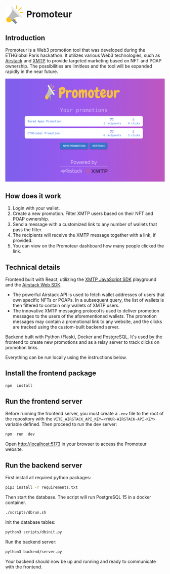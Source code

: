 
# <img src="./public/megaphone.png" height="60" valign="middle" alt="Gasdrop" /> Promoteur
## Introduction
Promoteur is a Web3 promotion tool that was developed during the ETHGlobal Paris hackathon. It utilizes various Web3 technologies, such as [Airstack](https://www.airstack.xyz/) and [XMTP](https://xmtp.org/) to provide targeted marketing based on NFT and POAP ownership. The possibilities are limitless and the tool will be expanded rapidly in the near future.

<img src="./example.png"/>

## How does it work
1. Login with your wallet.
2. Create a new promotion. Filter XMTP users based on their NFT and POAP ownership.
3. Send a message with a customized link to any number of wallets that pass the filter.
4. The recipients will receive the XMTP message together with a link, if provided.
5. You can view on the Promoteur dashboard how many people clicked the link.

## Technical details
Frontend built with React, utilizing the [XMTP JavaScript SDK](https://github.com/xmtp/xmtp-js) playground and the [Airstack Web SDK](https://github.com/Airstack-xyz/airstack-web-sdk). 

- The powerful Airstack API is used to fetch wallet addresses of users that own specific NFTs or POAPs. In a subsequent query, the list of wallets is then filtered to contain only wallets of XMTP users.
- The innovative XMTP messaging protocol is used to deliver promotion messages to the users of the aforementioned wallets. The promotion messages may contain a promotional link to any website, and the clicks are tracked using the custom-built backend server.

Backend built with Python (Flask), Docker and PostgreSQL. It's used by the frontend to create new promotions and as a relay server to track clicks on promotion links.

Everything can be run locally using the instructions below.

## Install the frontend package
```bash
npm  install
```

## Run the frontend server
Before running the frontend server, you must create a `.env` file to the root of the repository with the `VITE_AIRSTACK_API_KEY=<YOUR-AIRSTACK-API-KEY>` variable defined. Then proceed to run the dev server:

```bash
npm  run  dev
```

Open [http://localhost:5173](http://localhost:5173) in your browser to access the Promoteur website.

## Run the backend server
First install all required python packages:
```bash
pip3 install -r requirements.txt
```
Then start the database. The script will run PostgreSQL 15 in a docker container.
```bash
./scripts/dbrun.sh
```
Init the database tables:
```bash
python3 scripts/dbinit.py
```
Run the backend server:
```bash
python3 backend/server.py
```
Your backend should now be up and running and ready to communicate with the frontend.